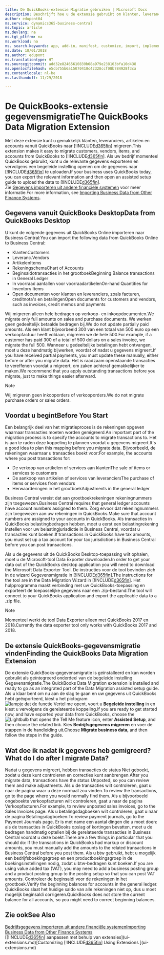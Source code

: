 ```yaml
---
title: De QuickBooks-extensie Migratie gebruiken | Microsoft Docs
description: Beschrijft hoe u de extensie gebruikt om klanten, leveranciers, artikelen en rekeningen van QuickBooks Desktop naar Business Central te importeren.
author: edupont04
ms.service: dynamics365-business-central
ms.topic: article
ms.devlang: na
ms.tgt_pltfrm: na
ms.workload: na
ms. search.keywords: app, add-in, manifest, customize, import, implement
ms.date: 10/01/2018
ms.author: edupont
ms.translationtype: HT
ms.sourcegitcommit: add32e82465610830b68a979e238103bfa10d438
ms.openlocfilehash: e5cb755b6a15070410c42328ccf08b784928f3ca
ms.contentlocale: nl-be
ms.lasthandoff: 11/29/2018

---
```


# <a name="the-quickbooks-data-migration-extension"></a><span data-ttu-id="2136a-103">De QuickBooks-extensie gegevensmigratie</span><span class="sxs-lookup"><span data-stu-id="2136a-103">The QuickBooks Data Migration Extension</span></span>
<span data-ttu-id="2136a-104">Met deze extensie kunt u gemakkelijk klanten, leveranciers, artikelen en accounts vanuit QuickBooks naar [!INCLUDE[d365fin](includes/d365fin_md.md)] migreren.</span><span class="sxs-lookup"><span data-stu-id="2136a-104">This extension makes it easy to migrate customers, vendors, items, and accounts from QuickBooks to [!INCLUDE[d365fin](includes/d365fin_md.md)].</span></span> <span data-ttu-id="2136a-105">Als uw bedrijf momenteel QuickBooks gebruikt, kunt u de relevante gegevens exporteren en vervolgens een begeleide instelling openen om de gegevens naar [!INCLUDE[d365fin](includes/d365fin_md.md)] te uploaden.</span><span class="sxs-lookup"><span data-stu-id="2136a-105">If your business uses QuickBooks today, you can export the relevant information and then open an assisted setup guide to upload the data to [!INCLUDE[d365fin](includes/d365fin_md.md)].</span></span>  
<span data-ttu-id="2136a-106">Zie [Gegevens importeren uit andere financiële systemen](across-import-data-configuration-packages.md) voor meer informatie.</span><span class="sxs-lookup"><span data-stu-id="2136a-106">For more information, see [Importing Business Data from Other Finance Systems](across-import-data-configuration-packages.md).</span></span>

## <a name="data-from-quickbooks-desktop"></a><span data-ttu-id="2136a-107">Gegevens vanuit QuickBooks Desktop</span><span class="sxs-lookup"><span data-stu-id="2136a-107">Data from QuickBooks Desktop</span></span>
 
<span data-ttu-id="2136a-108">U kunt de volgende gegevens uit QuickBooks Online importeren naar Business Central:</span><span class="sxs-lookup"><span data-stu-id="2136a-108">You can import the following data from QuickBooks Online to Business Central:</span></span>

- <span data-ttu-id="2136a-109">Klanten</span><span class="sxs-lookup"><span data-stu-id="2136a-109">Customers</span></span>  
- <span data-ttu-id="2136a-110">Leveranc.</span><span class="sxs-lookup"><span data-stu-id="2136a-110">Vendors</span></span>  
- <span data-ttu-id="2136a-111">Artikelen</span><span class="sxs-lookup"><span data-stu-id="2136a-111">Items</span></span>  
- <span data-ttu-id="2136a-112">Rekeningschema</span><span class="sxs-lookup"><span data-stu-id="2136a-112">Chart of Accounts</span></span>  
- <span data-ttu-id="2136a-113">Beginsaldotransacties in het grootboek</span><span class="sxs-lookup"><span data-stu-id="2136a-113">Beginning Balance transactions in General Ledger</span></span>  
- <span data-ttu-id="2136a-114">In voorraad aantallen voor voorraadartikelen</span><span class="sxs-lookup"><span data-stu-id="2136a-114">On-hand Quantities for Inventory Items</span></span>  
- <span data-ttu-id="2136a-115">Open documenten voor klanten en leveranciers, zoals facturen, creditnota's en betalingen</span><span class="sxs-lookup"><span data-stu-id="2136a-115">Open documents for customers and vendors, such as invoices, credit memos and payments</span></span>  

<span data-ttu-id="2136a-116">Wij migreren alleen hele bedragen op verkoop- en inkoopdocumenten.</span><span class="sxs-lookup"><span data-stu-id="2136a-116">We migrate only full amounts on sales and purchase documents.</span></span> <span data-ttu-id="2136a-117">We werken geen gedeeltelijk betaalde bedragen bij.</span><span class="sxs-lookup"><span data-stu-id="2136a-117">We do not update partially paid amounts.</span></span> <span data-ttu-id="2136a-118">Als een klant bijvoorbeeld 300 van een totaal van 500 euro op een verkoopfactuur heeft voldaan, migreren we de hele 500.</span><span class="sxs-lookup"><span data-stu-id="2136a-118">For example, if a customer has paid 300 of a total of 500 dollars on a sales invoice, we migrate the full 500.</span></span> <span data-ttu-id="2136a-119">Wanneer u gedeeltelijke betalingen hebt ontvangen, moet u deze handmatig bijwerken, voordat of nadat u gegevens migreert.</span><span class="sxs-lookup"><span data-stu-id="2136a-119">If you have received partial payments, you must update these manually, either before or after you migrate data.</span></span> <span data-ttu-id="2136a-120">Het is raadzaam openstaande transacties te vereffenen voordat u migreert, om zaken achteraf gemakkelijker te maken.</span><span class="sxs-lookup"><span data-stu-id="2136a-120">We recommend that you apply outstanding transactions before you migrate, just to make things easier afterward.</span></span>

> [!NOTE]
> <span data-ttu-id="2136a-121">Wij migreren geen inkooporders of verkooporders.</span><span class="sxs-lookup"><span data-stu-id="2136a-121">We do not migrate purchase orders or sales orders.</span></span>

## <a name="before-you-start"></a><span data-ttu-id="2136a-122">Voordat u begint</span><span class="sxs-lookup"><span data-stu-id="2136a-122">Before You Start</span></span>
<span data-ttu-id="2136a-123">Een belangrijk deel van het migratieproces is de rekeningen opgeven waarnaar transacties moeten worden gemigreerd.</span><span class="sxs-lookup"><span data-stu-id="2136a-123">An important part of the migration process is to specify the accounts to migrate transactions to.</span></span> <span data-ttu-id="2136a-124">Het is aan te raden deze koppeling te plannen voordat u gegevens migreert.</span><span class="sxs-lookup"><span data-stu-id="2136a-124">It's a good idea to plan this mapping before you migrate data.</span></span> <span data-ttu-id="2136a-125">Bijvoorbeeld, de rekeningen waarnaar u transacties boekt voor:</span><span class="sxs-lookup"><span data-stu-id="2136a-125">For example, the accounts where you post transactions for:</span></span>

- <span data-ttu-id="2136a-126">De verkoop van artikelen of services aan klanten</span><span class="sxs-lookup"><span data-stu-id="2136a-126">The sale of items or services to customers</span></span>  
- <span data-ttu-id="2136a-127">De aankoop van artikelen of services van leveranciers</span><span class="sxs-lookup"><span data-stu-id="2136a-127">The purchase of items or services from vendors</span></span>  
- <span data-ttu-id="2136a-128">Herwaarderingen in het grootboek</span><span class="sxs-lookup"><span data-stu-id="2136a-128">Adjustments in the general ledger</span></span>  

<span data-ttu-id="2136a-129">Business Central vereist dat aan grootboekrekeningen rekeningnummers zijn toegewezen.</span><span class="sxs-lookup"><span data-stu-id="2136a-129">Business Central requires that general ledger accounts have account numbers assigned to them.</span></span> <span data-ttu-id="2136a-130">Zorg ervoor dat rekeningnummers zijn toegewezen aan uw rekeningen in QuickBooks.</span><span class="sxs-lookup"><span data-stu-id="2136a-130">Make sure that account numbers are assigned to your accounts in QuickBooks.</span></span>
<span data-ttu-id="2136a-131">Als transacties in QuickBooks belastingbedragen hebben, moet u eerst een belastingrekening instellen voor uw belastingjurisdictie in Business Central, voordat u transacties kunt boeken.</span><span class="sxs-lookup"><span data-stu-id="2136a-131">If transactions in QuickBooks have tax amounts, you must set up a tax account for your tax jurisdictions in Business Central before you can post transactions.</span></span>

<span data-ttu-id="2136a-132">Als u de gegevens uit de QuickBooks Desktop-toepassing wilt ophalen, moet u de Microsoft-tool Data Exporter downloaden.</span><span class="sxs-lookup"><span data-stu-id="2136a-132">In order to get your data out of the QuickBooks desktop application you will need to download the Microsoft Data Exporter Tool.</span></span>  <span data-ttu-id="2136a-133">De instructies voor de tool bevinden zich in de wizard Gegevensmigratie in [!INCLUDE[d365fin](includes/d365fin_md.md)].</span><span class="sxs-lookup"><span data-stu-id="2136a-133">The instructions for the tool are in the Data Migration Wizard in [!INCLUDE[d365fin](includes/d365fin_md.md)].</span></span> <span data-ttu-id="2136a-134">Het hulpprogramma maakt verbinding met uw QuickBooks-toepassing en exporteert de toepasselijke gegevens naar een .zip-bestand.</span><span class="sxs-lookup"><span data-stu-id="2136a-134">The tool will connect to your QuickBooks application and export the applicable data to a .zip file.</span></span>  

> [!NOTE]
> <span data-ttu-id="2136a-135">Momenteel werkt de tool Data Exporter alleen met QuickBooks 2017 en 2018.</span><span class="sxs-lookup"><span data-stu-id="2136a-135">Currently the data exporter tool only works with QuickBooks 2017 and 2018.</span></span>

## <a name="finding-the-quickbooks-data-migration-extension"></a><span data-ttu-id="2136a-136">De extensie QuickBooks-gegevensmigratie vinden</span><span class="sxs-lookup"><span data-stu-id="2136a-136">Finding the QuickBooks Data Migration Extension</span></span>
<span data-ttu-id="2136a-137">De extensie QuickBooks-gegevensmigratie is geïnstalleerd en kan worden gebruikt als geïntegreerd onderdeel van de begeleide instelling Gegevensmigratie.</span><span class="sxs-lookup"><span data-stu-id="2136a-137">The QuickBooks Data Migration extension is installed and ready to go as an integrated part of the Data Migration assisted setup guide.</span></span> <span data-ttu-id="2136a-138">Als u klaar bent om nu aan de slag te gaan en uw gegevens uit QuickBooks hebt geëxporteerd, kiest u het pictogram ![lampje dat de functie Vertel me opent](media/ui-search/search_small.png "Vertel me wat u wilt doen"), voert u **Begeleide instelling** in en kiest u vervolgens de gerelateerde koppeling.</span><span class="sxs-lookup"><span data-stu-id="2136a-138">If you are ready to get started now, and have exported your data from QuickBooks, choose the ![Lightbulb that opens the Tell Me feature](media/ui-search/search_small.png "Tell me what you want to do") icon, enter **Assisted Setup**, and then choose the related link.</span></span> <span data-ttu-id="2136a-139">Kies **Bedrijfsgegevens migreren** en voer de stappen in de handleiding uit.</span><span class="sxs-lookup"><span data-stu-id="2136a-139">Choose **Migrate business data**, and then follow the steps in the guide.</span></span>  

## <a name="what-do-i-do-after-i-migrate-data"></a><span data-ttu-id="2136a-140">Wat doe ik nadat ik gegevens heb gemigreerd?</span><span class="sxs-lookup"><span data-stu-id="2136a-140">What do I do after I migrate Data?</span></span>
<span data-ttu-id="2136a-141">Nadat u gegevens migreert, hebben transacties de status Niet geboekt, zodat u deze kunt controleren en correcties kunt aanbrengen.</span><span class="sxs-lookup"><span data-stu-id="2136a-141">After you migrate data, transactions have the status Unposted, so you can review them and make adjustments.</span></span> <span data-ttu-id="2136a-142">Als u de transacties wilt controleren, gaat u naar de pagina waar u deze normaal zou vinden.</span><span class="sxs-lookup"><span data-stu-id="2136a-142">To review the transactions, go to the page where you would normally find them.</span></span> <span data-ttu-id="2136a-143">Als u bijvoorbeeld ongeboekte verkoopfacturen wilt controleren, gaat u naar de pagina Verkoopfacturen.</span><span class="sxs-lookup"><span data-stu-id="2136a-143">For example, to review unposted sales invoices, go to the Sales Invoices page.</span></span> <span data-ttu-id="2136a-144">Als u betalingsdagboeken wilt controleren, gaat u naar de pagina Betalingsdagboeken.</span><span class="sxs-lookup"><span data-stu-id="2136a-144">To review payment journals, go to the Payment Journals page.</span></span>
<span data-ttu-id="2136a-145">Er is met name een aantal dingen die u moet doen: als de transacties in QuickBooks opslag of kortingen bevatten, moet u de bedragen handmatig optellen bij de gerelateerde transacties in Business Central voordat u deze boekt.</span><span class="sxs-lookup"><span data-stu-id="2136a-145">There are a few things in particular that you should do: If the transactions in QuickBooks had markup or discount amounts, you must manually add the amounts to the related transactions in Business Central before you post them.</span></span>
<span data-ttu-id="2136a-146">Als u btw gebruikt, hebt u mogelijk een bedrijfsboekingsgroep en een productboekingsgroep in de boekingsinstellingen nodig, zodat u btw-bedragen kunt boeken.</span><span class="sxs-lookup"><span data-stu-id="2136a-146">If you are using value added tax (VAT), you may need to add a business posting group and a product posting group to the posting setup so that you can post VAT amounts.</span></span>
<span data-ttu-id="2136a-147">Controleer de beginsaldi voor de rekeningen in het grootboek.</span><span class="sxs-lookup"><span data-stu-id="2136a-147">Verify the beginning balances for accounts in the general ledger.</span></span> <span data-ttu-id="2136a-148">QuickBooks slaat het huidige saldo van alle rekeningen niet op, dus u moet mogelijk beginsaldi corrigeren.</span><span class="sxs-lookup"><span data-stu-id="2136a-148">QuickBooks does not store the current balance for all accounts, so you might need to correct beginning balances.</span></span>

## <a name="see-also"></a><span data-ttu-id="2136a-149">Zie ook</span><span class="sxs-lookup"><span data-stu-id="2136a-149">See Also</span></span>
[<span data-ttu-id="2136a-150">Bedrijfsgegevens importeren uit andere financiële systemen</span><span class="sxs-lookup"><span data-stu-id="2136a-150">Importing Business Data from Other Finance Systems</span></span>](across-import-data-configuration-packages.md)  
<span data-ttu-id="2136a-151">[[!INCLUDE[d365fin](includes/d365fin_md.md)] aanpassen met behulp van extensies](ui-extensions.md)</span><span class="sxs-lookup"><span data-stu-id="2136a-151">[Customizing [!INCLUDE[d365fin](includes/d365fin_md.md)] Using Extensions ](ui-extensions.md)</span></span>  

